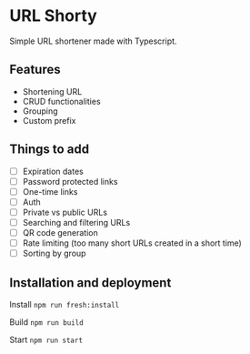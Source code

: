 # URL Shorty
Simple URL shortener made with Typescript.

## Features
- Shortening URL
- CRUD functionalities
- Grouping
- Custom prefix

## Things to add
- [ ] Expiration dates
- [ ] Password protected links
- [ ] One-time links
- [ ] Auth
- [ ] Private vs public URLs
- [ ] Searching and filtering URLs
- [ ] QR code generation
- [ ] Rate limiting (too many short URLs created in a short time)
- [ ] Sorting by group

## Installation and deployment

Install
`
npm run fresh:install
`

Build
`
npm run build
`

Start
`
npm run start
`
